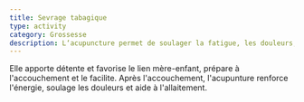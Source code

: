 ```yaml
---
title: Sevrage tabagique
type: activity
category: Grossesse
description: L‘acupuncture permet de soulager la fatigue, les douleurs, les troubles digestifs les troubles circulatoires et l'insomnie au cours de la grossesse.
---
```


Elle apporte détente et favorise le lien mère-enfant, prépare à l'accouchement et le facilite. Après l'accouchement, l'acupunture renforce l'énergie, soulage les douleurs et aide à l'allaitement.
